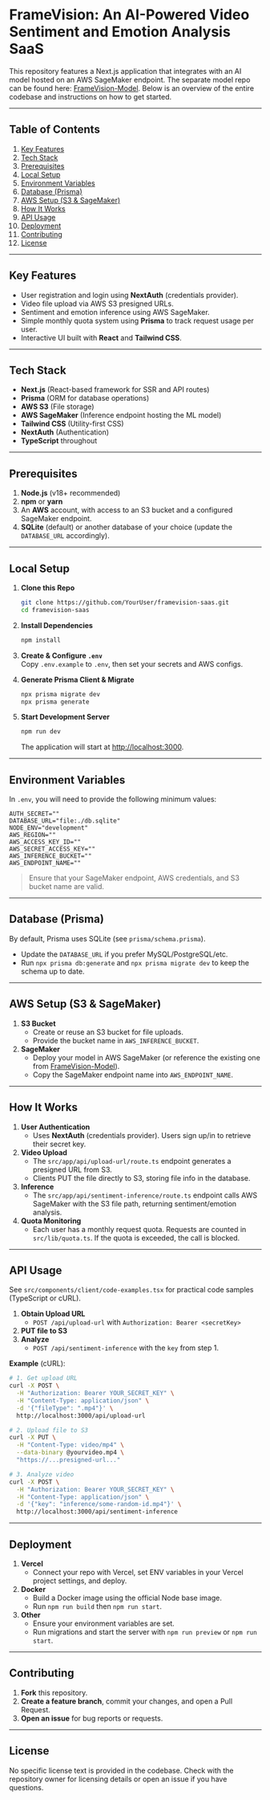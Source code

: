 # FrameVision: An AI-Powered Video Sentiment and Emotion Analysis SaaS

This repository features a Next.js application that integrates with an AI model hosted on an AWS SageMaker endpoint. The separate model repo can be found here: [FrameVision-Model](https://github.com/ParthSoni-CS/FrameVision-Model). Below is an overview of the entire codebase and instructions on how to get started.

---

## Table of Contents
1. [Key Features](#key-features)  
2. [Tech Stack](#tech-stack)  
3. [Prerequisites](#prerequisites)  
4. [Local Setup](#local-setup)  
5. [Environment Variables](#environment-variables)  
6. [Database (Prisma)](#database-prisma)  
7. [AWS Setup (S3 & SageMaker)](#aws-setup-s3--sagemaker)  
8. [How It Works](#how-it-works)  
9. [API Usage](#api-usage)  
10. [Deployment](#deployment)  
11. [Contributing](#contributing)  
12. [License](#license)

---

## Key Features
- User registration and login using **NextAuth** (credentials provider).  
- Video file upload via AWS S3 presigned URLs.  
- Sentiment and emotion inference using AWS SageMaker.  
- Simple monthly quota system using **Prisma** to track request usage per user.  
- Interactive UI built with **React** and **Tailwind CSS**.

---

## Tech Stack
- **Next.js** (React-based framework for SSR and API routes)  
- **Prisma** (ORM for database operations)  
- **AWS S3** (File storage)  
- **AWS SageMaker** (Inference endpoint hosting the ML model)  
- **Tailwind CSS** (Utility-first CSS)  
- **NextAuth** (Authentication)  
- **TypeScript** throughout

---

## Prerequisites
1. **Node.js** (v18+ recommended)  
2. **npm** or **yarn**  
3. An **AWS** account, with access to an S3 bucket and a configured SageMaker endpoint.  
4. **SQLite** (default) or another database of your choice (update the `DATABASE_URL` accordingly).

---

## Local Setup
1. **Clone this Repo**  
   ```bash
   git clone https://github.com/YourUser/framevision-saas.git
   cd framevision-saas
   ```

2. **Install Dependencies**  
   ```bash
   npm install
   ```

3. **Create & Configure `.env`**  
   Copy `.env.example` to `.env`, then set your secrets and AWS configs.

4. **Generate Prisma Client & Migrate**  
   ```bash
   npx prisma migrate dev
   npx prisma generate
   ```

5. **Start Development Server**  
   ```bash
   npm run dev
   ```
   The application will start at [http://localhost:3000](http://localhost:3000).

---

## Environment Variables
In `.env`, you will need to provide the following minimum values:
```
AUTH_SECRET=""
DATABASE_URL="file:./db.sqlite"
NODE_ENV="development"
AWS_REGION=""
AWS_ACCESS_KEY_ID=""
AWS_SECRET_ACCESS_KEY=""
AWS_INFERENCE_BUCKET=""
AWS_ENDPOINT_NAME=""
```
> Ensure that your SageMaker endpoint, AWS credentials, and S3 bucket name are valid.

---

## Database (Prisma)
By default, Prisma uses SQLite (see `prisma/schema.prisma`).  
- Update the `DATABASE_URL` if you prefer MySQL/PostgreSQL/etc.  
- Run `npx prisma db:generate` and `npx prisma migrate dev` to keep the schema up to date.

---

## AWS Setup (S3 & SageMaker)
1. **S3 Bucket**  
   - Create or reuse an S3 bucket for file uploads.  
   - Provide the bucket name in `AWS_INFERENCE_BUCKET`.  
2. **SageMaker**  
   - Deploy your model in AWS SageMaker (or reference the existing one from [FrameVision-Model](https://github.com/ParthSoni-CS/FrameVision-Model)).  
   - Copy the SageMaker endpoint name into `AWS_ENDPOINT_NAME`.

---

## How It Works
1. **User Authentication**  
   - Uses **NextAuth** (credentials provider). Users sign up/in to retrieve their secret key.  
2. **Video Upload**  
   - The `src/app/api/upload-url/route.ts` endpoint generates a presigned URL from S3.  
   - Clients PUT the file directly to S3, storing file info in the database.  
3. **Inference**  
   - The `src/app/api/sentiment-inference/route.ts` endpoint calls AWS SageMaker with the S3 file path, returning sentiment/emotion analysis.  
4. **Quota Monitoring**  
   - Each user has a monthly request quota. Requests are counted in `src/lib/quota.ts`. If the quota is exceeded, the call is blocked.

---

## API Usage
See `src/components/client/code-examples.tsx` for practical code samples (TypeScript or cURL).  
1. **Obtain Upload URL**  
   - `POST /api/upload-url` with `Authorization: Bearer <secretKey>`  
2. **PUT file to S3**  
3. **Analyze**  
   - `POST /api/sentiment-inference` with the `key` from step 1.  

**Example** (cURL):
```bash
# 1. Get upload URL
curl -X POST \
  -H "Authorization: Bearer YOUR_SECRET_KEY" \
  -H "Content-Type: application/json" \
  -d '{"fileType": ".mp4"}' \
  http://localhost:3000/api/upload-url

# 2. Upload file to S3
curl -X PUT \
  -H "Content-Type: video/mp4" \
  --data-binary @yourvideo.mp4 \
  "https://...presigned-url..."

# 3. Analyze video
curl -X POST \
  -H "Authorization: Bearer YOUR_SECRET_KEY" \
  -H "Content-Type: application/json" \
  -d '{"key": "inference/some-random-id.mp4"}' \
  http://localhost:3000/api/sentiment-inference
```

---

## Deployment
1. **Vercel**  
   - Connect your repo with Vercel, set ENV variables in your Vercel project settings, and deploy.  
2. **Docker**  
   - Build a Docker image using the official Node base image.  
   - Run `npm run build` then `npm run start`.  
3. **Other**  
   - Ensure your environment variables are set.  
   - Run migrations and start the server with `npm run preview` or `npm run start`.

---

## Contributing
1. **Fork** this repository.
2. **Create a feature branch**, commit your changes, and open a Pull Request.  
3. **Open an issue** for bug reports or requests.

---

## License
No specific license text is provided in the codebase. Check with the repository owner for licensing details or open an issue if you have questions.
